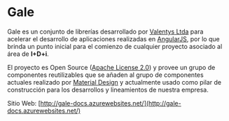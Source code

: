 # Gale

Gale es un conjunto de librerías desarrollado por 
[Valentys Ltda](http://www.valentys.com/) para acelerar el desarrollo de aplicaciones 
realizadas en [AngularJS](https://angularjs.org/),  por lo que brinda un punto inicial 
para el comienzo de cualquier proyecto asociado al área de **I+D+i**.

El proyecto es Open Source ([Apache License 2.0](https://es.wikipedia.org/wiki/Apache_License)) y provee un grupo de componentes
reutilizables que se añaden al grupo de componentes actuales realizado por 
[Material Design](https://material.angularjs.org/) y actualmente usado como pilar de construcción para los desarrollos y lineamientos de nuestra empresa.

Sitio Web:
[http://gale-docs.azurewebsites.net/](http://gale-docs.azurewebsites.net/)
